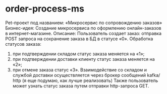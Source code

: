 # order-process-ms
Pet-проект под названием: «Микросервис по сопровождению заказов»
Бизнес-идея:
Создание микросервиса по оформлению онлайн-заказов в интернет-магазине.
Описание:
Пользователь создает заказ: отправка POST запроса на сохранение заказа в БД в статусе «0».
Обработка статусов заказа:
1.	при подтверждении складом статус заказа меняется на «1»;
2.	при подтверждении доставки клиенту статус заказа меняется на «2»;
3.	при отмене заказа статус «3».
      Взаимодействие со складом и службой доставки осуществляется через брокер сообщений kafka/ http (я еще подумаю, как лучше реализовать)
      Также пользователь может узнать статус заказа путем отправки http-запроса GET.